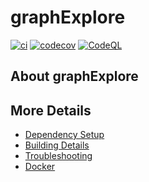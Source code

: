 # graphExplore

[![ci](https://github.com/SamuelNeves/graphExplore/actions/workflows/ci.yml/badge.svg)](https://github.com/SamuelNeves/graphExplore/actions/workflows/ci.yml)
[![codecov](https://codecov.io/gh/SamuelNeves/graphExplore/branch/main/graph/badge.svg)](https://codecov.io/gh/SamuelNeves/graphExplore)
[![CodeQL](https://github.com/SamuelNeves/graphExplore/actions/workflows/codeql-analysis.yml/badge.svg)](https://github.com/SamuelNeves/graphExplore/actions/workflows/codeql-analysis.yml)

## About graphExplore



## More Details

 * [Dependency Setup](README_dependencies.md)
 * [Building Details](README_building.md)
 * [Troubleshooting](README_troubleshooting.md)
 * [Docker](README_docker.md)
